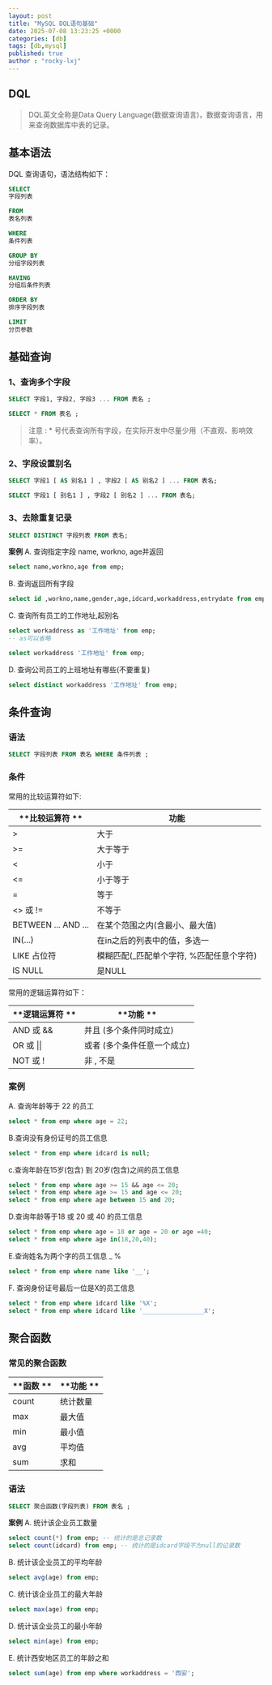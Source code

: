 ```yaml
---
layout: post
title: "MySQL DQL语句基础"
date: 2025-07-08 13:23:25 +0000
categories: [db]
tags: [db,mysql]
published: true
author : "rocky-lxj"
---
```

## DQL 
> DQL英文全称是Data Query Language(数据查询语言)，数据查询语言，用来查询数据库中表的记录。

## 基本语法
DQL 查询语句，语法结构如下：
```sql
SELECT
字段列表

FROM
表名列表

WHERE
条件列表

GROUP BY
分组字段列表

HAVING
分组后条件列表

ORDER BY
排序字段列表

LIMIT
分页参数
```
## 基础查询
### 1、查询多个字段
```sql
SELECT 字段1, 字段2, 字段3 ... FROM 表名 ;
```
```sql
SELECT * FROM 表名 ;
```
> 注意 : * 号代表查询所有字段，在实际开发中尽量少用（不直观、影响效率）。

### 2、字段设置别名
```sql
SELECT 字段1 [ AS 别名1 ] , 字段2 [ AS 别名2 ] ... FROM 表名;
```
```sql
SELECT 字段1 [ 别名1 ] , 字段2 [ 别名2 ] ... FROM 表名;
```
### 3、去除重复记录
```sql
SELECT DISTINCT 字段列表 FROM 表名;
```
**案例**
A. 查询指定字段 name, workno, age并返回
```sql
select name,workno,age from emp;
```
B. 查询返回所有字段
```sql
select id ,workno,name,gender,age,idcard,workaddress,entrydate from emp;
```
C. 查询所有员工的工作地址,起别名
```sql
select workaddress as '工作地址' from emp;
-- as可以省略
```
```sql
select workaddress '工作地址' from emp;
```
D. 查询公司员工的上班地址有哪些(不要重复)
```sql
select distinct workaddress '工作地址' from emp;
```
## 条件查询
### 语法
```sql
SELECT 字段列表 FROM 表名 WHERE 条件列表 ;
```
### 条件
常用的比较运算符如下:

| **比较运算符 **     | **功能**                                 |
| ------------------- | ---------------------------------------- |
| >                   | 大于                                     |
| >=                  | 大于等于                                 |
| <                   | 小于                                     |
| <=                  | 小于等于                                 |
| =                   | 等于                                     |
| <> 或 !=            | 不等于                                   |
| BETWEEN ... AND ... | 在某个范围之内(含最小、最大值)           |
| IN(...)             | 在in之后的列表中的值，多选一             |
| LIKE 占位符         | 模糊匹配(_匹配单个字符, %匹配任意个字符) |
| IS NULL             | 是NULL                                   |

常用的逻辑运算符如下：

| **逻辑运算符 **    | **功能 **                   |
| ------------------ | --------------------------- |
| AND 或 &&          | 并且 (多个条件同时成立)     |
| OR 或 &#124;&#124; | 或者 (多个条件任意一个成立) |
| NOT 或 !           | 非 , 不是                   |

### 案例
A. 查询年龄等于 22 的员工
```sql
select * from emp where age = 22;
```
B.查询没有身份证号的员工信息
```sql
select * from emp where idcard is null;
```
c.查询年龄在15岁(包含) 到 20岁(包含)之间的员工信息
```sql
select * from emp where age >= 15 && age <= 20;
select * from emp where age >= 15 and age <= 20;
select * from emp where age between 15 and 20;
```
D.查询年龄等于18 或 20 或 40 的员工信息
```sql
select * from emp where age = 18 or age = 20 or age =40;
select * from emp where age in(18,20,40);
```
E.查询姓名为两个字的员工信息 _ %
```sql
select * from emp where name like '__';
```
F. 查询身份证号最后一位是X的员工信息
```sql
select * from emp where idcard like '%X';
select * from emp where idcard like '_________________X';
```
## 聚合函数 
### 常见的聚合函数
| **函数 ** | **功能 ** |
| --------- | --------- |
| count     | 统计数量  |
| max       | 最大值    |
| min       | 最小值    |
| avg       | 平均值    |
| sum       | 求和      |

### 语法
```sql
SELECT 聚合函数(字段列表) FROM 表名 ; 
```
**案例**
A. 统计该企业员工数量
```sql
select count(*) from emp; -- 统计的是总记录数
select count(idcard) from emp; -- 统计的是idcard字段不为null的记录数
```
B. 统计该企业员工的平均年龄
```sql
select avg(age) from emp;
```
C. 统计该企业员工的最大年龄
```sql
select max(age) from emp;
```
D. 统计该企业员工的最小年龄
```sql
select min(age) from emp;
```
 E. 统计西安地区员工的年龄之和
```sql
select sum(age) from emp where workaddress = '西安';
```
